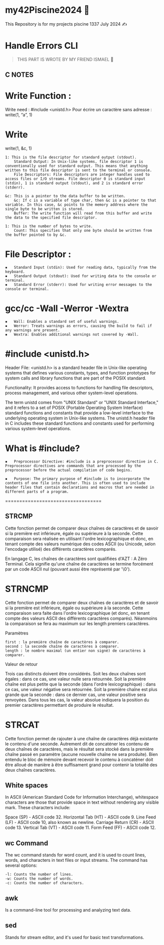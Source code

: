 # my42Piscine2024 💎
This Repository is for my projects piscine 1337 July 2024 ✍️


# Handle Errors CLI


> THIS PART IS WROTE BY MY FRIEND ISMAEL 🤝

## C NOTES

# Write Function :

Write need : #include <unistd.h>
Pour écrire un caractère sans adresse : write(1, “a”, 1)


# Write

write(1, &c, 1)

    1: This is the file descriptor for standard output (stdout).
        Standard Output: In Unix-like systems, file descriptor 1 is conventionally used for standard output. This means that anything written to this file descriptor is sent to the terminal or console.
        File Descriptors: File descriptors are integer handles used to access files or I/O streams. File descriptor 0 is standard input (stdin), 1 is standard output (stdout), and 2 is standard error (stderr).

    &c: This is a pointer to the data buffer to be written.
        &c: If c is a variable of type char, then &c is a pointer to that variable. In this case, &c points to the memory address where the single byte to be written is stored.
        Buffer: The write function will read from this buffer and write the data to the specified file descriptor.

    1: This is the number of bytes to write.
        Count: This specifies that only one byte should be written from the buffer pointed to by &c.

# File Descriptor :

	▪	Standard Input (stdin): Used for reading data, typically from the keyboard.
	▪	Standard Output (stdout): Used for writing data to the console or terminal.
	▪	Standard Error (stderr): Used for writing error messages to the console or terminal.

# gcc/cc -Wall -Werror -Wextra

	▪	Wall: Enables a standard set of useful warnings.
	▪	Werror: Treats warnings as errors, causing the build to fail if any warnings are present.
	▪	Wextra: Enables additional warnings not covered by -Wall.

# #include <unistd.h>

Header File: <unistd.h> is a standard header file in Unix-like operating systems that defines various constants, types, and function prototypes for system calls and library functions that are part of the POSIX standard.

Functionality: It provides access to functions for handling file descriptors, process management, and various other system-level operations.

The term unistd comes from "UNIX Standard" or "UNIX Standard Interface," and it refers to a set of POSIX (Portable Operating System Interface) standard functions and constants that provide a low-level interface to the underlying operating system in Unix-like systems. The unistd.h header file in C includes these standard functions and constants used for performing various system-level operations.

# What is #include?

	▪	Preprocessor Directive: #include is a preprocessor directive in C. Preprocessor directives are commands that are processed by the preprocessor before the actual compilation of code begins.

	▪	Purpose: The primary purpose of #include is to incorporate the contents of one file into another. This is often used to include header files that contain declarations and macros that are needed in different parts of a program.




==================================
## STRCMP

Cette fonction permet de comparer deux chaînes de caractères et de savoir si la première est inférieure, égale ou supérieure à la seconde. Cette comparaison sera réalisée en utilisant l'ordre lexicographique et donc, en tenant compte des valeurs numérique des codes ASCII (ou Unicode, selon l'encodage utilisé) des différents caractères comparés. 

En langage C, les chaînes de caractères sont qualifiées d'AZT : A Zéro Terminal. Cela signifie qu'une chaîne de caractères se termine forcément par un code ASCII nul (pouvant aussi être représenté par '\0'). 

# STRNCMP

Cette fonction permet de comparer deux chaînes de caractères et de savoir si la première est inférieure, égale ou supérieure à la seconde. Cette comparaison sera faite dans l'ordre lexicographique (et donc, en tenant compte des valeurs ASCII des différents caractères comparés). Néanmoins la comparaison se fera au maximum sur les length premiers caractères.

Paramètres

    first : la première chaîne de caractères à comparer.
    second : la seconde chaîne de caractères à comparer.
    length : le nombre maximal (un entier non signé) de caractères à comparer.

Valeur de retour

Trois cas distincts doivent être considérés. Soit les deux chaînes sont égales : dans ce cas, une valeur nulle sera retournée. Soit la première chaîne est plus petite que la seconde (dans l'ordre lexicographique) : dans ce cas, une valeur négative sera retournée. Soit la première chaîne est plus grande que la seconde : dans ce dernier cas, une valeur positive sera renvoyées. Dans tous les cas, la valeur absolue indiquera la position du premier caractères permettant de produire le résultat. 

# STRCAT
Cette fonction permet de rajouter à une chaîne de caractères déjà existante le contenu d'une seconde. Autrement dit de concaténer les contenu de deux chaînes de caractères, mais le résultat sera stocké dans la première chaîne passé en paramètre (aucune nouvelle chaîne ne sera produite). Bien entendu le bloc de mémoire devant recevoir le contenu à concaténer doit être alloué de manière à être suffisament grand pour contenir la totalité des deux chaînes caractères. 

## White spaces
In ASCII (American Standard Code for Information Interchange), whitespace characters are those that provide space in text without rendering any visible mark. These characters include:

Space (SP) - ASCII code 32.
Horizontal Tab (HT) - ASCII code 9.
Line Feed (LF) - ASCII code 10, also known as newline.
Carriage Return (CR) - ASCII code 13.
Vertical Tab (VT) - ASCII code 11.
Form Feed (FF) - ASCII code 12.



## wc Command

The wc command stands for word count, and it is used to count lines, words, and characters in text files or input streams. The command has several options:

    -l: Counts the number of lines.
    -w: Counts the number of words.
    -c: Counts the number of characters.

## awk
Is a command-line tool for processing and analyzing text data.
## sed
Stands for stream editor, and it's used for basic text transformations. 
